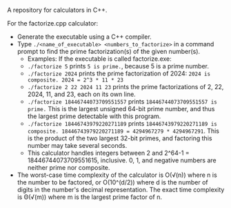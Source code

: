 A repository for calculators in C++.

For the factorize.cpp calculator: 
* Generate the executable using a C++ compiler.
* Type `./<name_of_executable> <numbers_to_factorize>` in a command prompt to find the prime factorization(s) of the given number(s).
  * Examples: If the executable is called factorize.exe:
  * `./factorize 5` prints `5 is prime.`, because 5 is a prime number.
  * `./factorize 2024` prints the prime factorization of 2024: `2024 is composite. 2024 = 2^3 * 11 * 23`
  * `./factorize 2 22 2024 11 23` prints the prime factorizations of 2, 22, 2024, 11, and 23, each on its own line.
  * `./factorize 18446744073709551557` prints `18446744073709551557 is prime.` This is the largest unsigned 64-bit prime number, and thus the largest prime detectable with this program.
  * `./factorize 18446743979220271189` prints `18446743979220271189 is composite. 18446743979220271189 = 4294967279 * 4294967291`. This is the product of the two largest 32-bit primes, and factoring this number may take several seconds.
  * This calculator handles integers between 2 and 2^64-1 = 18446744073709551615, inclusive. 0, 1, and negative numbers are neither prime nor composite.
* The worst-case time complexity of the calculator is O(√(n)) where n is the number to be factored, or O(10^(d/2)) where d is the number of digits in the number's decimal representation. The exact time complexity is Θ(√(m)) where m is the largest prime factor of n.